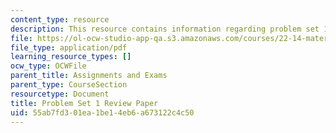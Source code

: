 ```yaml
---
content_type: resource
description: This resource contains information regarding problem set 1.
file: https://ol-ocw-studio-app-qa.s3.amazonaws.com/courses/22-14-materials-in-nuclear-engineering-spring-2015/55ab7fd301ea1be14eb6a673122c4c50_MIT22_14S15_Pset1.pdf
file_type: application/pdf
learning_resource_types: []
ocw_type: OCWFile
parent_title: Assignments and Exams
parent_type: CourseSection
resourcetype: Document
title: Problem Set 1 Review Paper
uid: 55ab7fd3-01ea-1be1-4eb6-a673122c4c50
---
```

